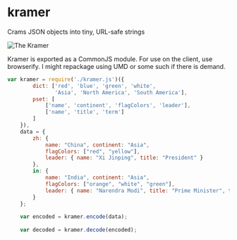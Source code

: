 kramer
======

Crams JSON objects into tiny, URL-safe strings

![The Kramer](http://i.imgur.com/FlT7iIc.jpg)

Kramer is exported as a CommonJS module. For use on the client, use browserify. I might repackage using UMD or some such if there is demand.

```javascript
var kramer = require('./kramer.js')({
		dict: ['red', 'blue', 'green', 'white',
			   'Asia', 'North America', 'South America'],
		pset: [
			['name', 'continent', 'flagColors', 'leader'],
			['name', 'title', 'term']
		]
	}),
	data = {
		zh: {
			name: "China", continent: "Asia",
			flagColors: ["red", "yellow"],
			leader: { name: "Xi Jinping", title: "President" }
		},
		in: {
			name: "India", continent: "Asia",
			flagColors: ["orange", "white", "green"],
			leader: { name: "Narendra Modi", title: "Prime Minister", term: 5 }
		}
	};
	
	var encoded = kramer.encode(data);
	
	var decoded = kramer.decode(encoded);

```